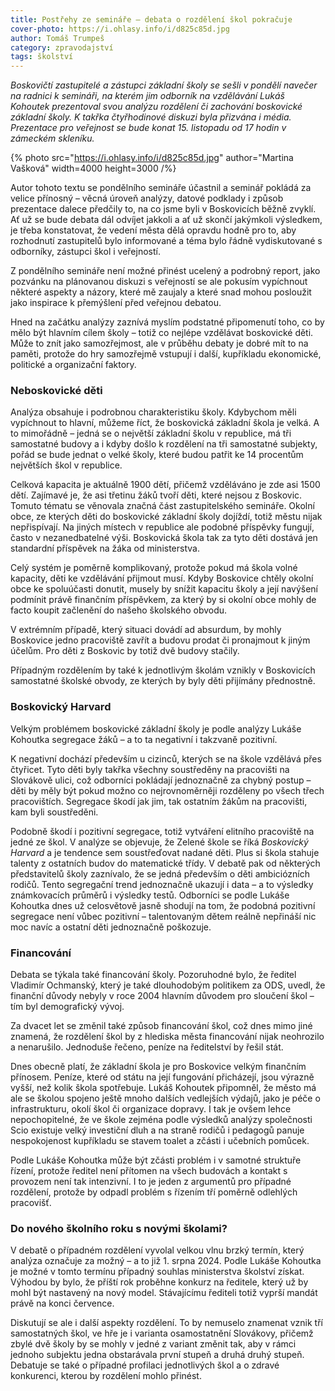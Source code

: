 ```yaml
---
title: Postřehy ze semináře – debata o rozdělení škol pokračuje
cover-photo: https://i.ohlasy.info/i/d825c85d.jpg
author: Tomáš Trumpeš
category: zpravodajství
tags: školství
---
```


*Boskovičtí zastupitelé a zástupci základní školy se sešli v pondělí navečer na radnici k semináři, na kterém jim odborník na vzdělávání Lukáš Kohoutek prezentoval svou analýzu rozdělení či zachování boskovické základní školy. K takřka čtyřhodinové diskuzi byla přizvána i média. Prezentace pro veřejnost se bude konat 15. listopadu od 17 hodin v zámeckém skleníku.*

{% photo src="https://i.ohlasy.info/i/d825c85d.jpg" author="Martina Vašková" width=4000 height=3000 /%}

Autor tohoto textu se pondělního semináře účastnil a seminář pokládá za velice přínosný – věcná úroveň analýzy, datové podklady i způsob prezentace dalece předčily to, na co jsme byli v Boskovicích běžně zvyklí. Ať už se bude debata dál odvíjet jakkoli a ať už skončí jakýmkoli výsledkem, je třeba konstatovat, že vedení města dělá opravdu hodně pro to, aby rozhodnutí zastupitelů bylo informované a téma bylo řádně vydiskutované s odborníky, zástupci škol i veřejností.

Z pondělního semináře není možné přinést ucelený a podrobný report, jako pozvánku na plánovanou diskuzi s veřejností se ale pokusím vypíchnout některé aspekty a názory, které mě zaujaly a které snad mohou posloužit jako inspirace k přemýšlení před veřejnou debatou.

Hned na začátku analýzy zaznívá myslím podstatné připomenutí toho, co by mělo být hlavním cílem školy – totiž co nejlépe vzdělávat boskovické děti. Může to znít jako samozřejmost, ale v průběhu debaty je dobré mít to na paměti, protože do hry samozřejmě vstupují i další, kupříkladu ekonomické, politické a organizační faktory. 

### Neboskovické děti

Analýza obsahuje i podrobnou charakteristiku školy. Kdybychom měli vypíchnout to hlavní, můžeme říct, že boskovická základní škola je velká. A to mimořádně – jedná se o největší základní školu v republice, má tři samostatné budovy a i kdyby došlo k rozdělení na tři samostatné subjekty, pořád se bude jednat o velké školy, které budou patřit ke 14 procentům největších škol v republice.

Celková kapacita je aktuálně 1900 dětí, přičemž vzděláváno je zde asi 1500 dětí. Zajímavé je, že asi třetinu žáků tvoří děti, které nejsou z Boskovic. Tomuto tématu se věnovala značná část zastupitelského semináře. Okolní obce, ze kterých děti do boskovické základní školy dojíždí, totiž městu nijak nepřispívají. Na jiných místech v republice ale podobné příspěvky fungují, často v nezanedbatelné výši. Boskovická škola tak za tyto děti dostává jen standardní příspěvek na žáka od ministerstva.

Celý systém je poměrně komplikovaný, protože pokud má škola volné kapacity, děti ke vzdělávání přijmout musí. Kdyby Boskovice chtěly okolní obce ke spoluúčasti donutit, musely by snížit kapacitu školy a její navýšení podmínit právě finančním příspěvkem, za který by si okolní obce mohly de facto koupit začlenění do našeho školského obvodu.

V extrémním případě, který situaci dovádí ad absurdum, by mohly Boskovice jedno pracoviště zavřít a budovu prodat či pronajmout k jiným účelům. Pro děti z Boskovic by totiž dvě budovy stačily.

Případným rozdělením by také k jednotlivým školám vznikly v Boskovicích samostatné školské obvody, ze kterých by byly děti přijímány přednostně.

### Boskovický Harvard

Velkým problémem boskovické základní školy je podle analýzy Lukáše Kohoutka segregace žáků – a to ta negativní i takzvaně pozitivní.

K negativní dochází především u cizinců, kterých se na škole vzdělává přes čtyřicet. Tyto děti byly takřka všechny soustředěny na pracovišti na Slovákově ulici, což odborníci pokládají jednoznačně za chybný postup – děti by měly být pokud možno co nejrovnoměrněji rozděleny po všech třech pracovištích. Segregace škodí jak jim, tak ostatním žákům na pracovišti, kam byli soustředěni.

Podobně škodí i pozitivní segregace, totiž vytváření elitního pracoviště na jedné ze škol. V analýze se objevuje, že Zelené škole se říká *Boskovický Harvard* a je tendence sem soustřeďovat nadané děti. Plus si škola stahuje talenty z ostatních budov do matematické třídy. V debatě pak od některých představitelů školy zaznívalo, že se jedná především o děti ambiciózních rodičů. Tento segregační trend jednoznačně ukazují i data – a to výsledky známkovacích průměrů i výsledky testů. Odborníci se podle Lukáše Kohoutka dnes už celosvětově jasně shodují na tom, že podobná pozitivní segregace není vůbec pozitivní – talentovaným dětem reálně nepřináší nic moc navíc a ostatní děti jednoznačně poškozuje.

### Financování

Debata se týkala také financování školy. Pozoruhodné bylo, že ředitel Vladimír Ochmanský, který je také dlouhodobým politikem za ODS, uvedl, že finanční důvody nebyly v roce 2004 hlavním důvodem pro sloučení škol – tím byl demografický vývoj.

Za dvacet let se změnil také způsob financování škol, což dnes mimo jiné znamená, že rozdělení škol by z hlediska města financování nijak neohrozilo a nenarušilo. Jednoduše řečeno, peníze na ředitelství by řešil stát.

Dnes obecně platí, že základní škola je pro Boskovice velkým finančním přínosem. Peníze, které od státu na její fungování přicházejí, jsou výrazně vyšší, než kolik škola spotřebuje. Lukáš Kohoutek připomněl, že město má ale se školou spojeno ještě mnoho dalších vedlejších výdajů, jako je péče o infrastrukturu, okolí škol či organizace dopravy. I tak je ovšem lehce nepochopitelné, že ve škole zejména podle výsledků analýzy společnosti Scio existuje velký investiční dluh a na straně rodičů i pedagogů panuje nespokojenost kupříkladu se stavem toalet a zčásti i učebních pomůcek.

Podle Lukáše Kohoutka může být zčásti problém i v samotné struktuře řízení, protože ředitel není přítomen na všech budovách a kontakt s provozem není tak intenzivní. I to je jeden z argumentů pro případné rozdělení, protože by odpadl problém s řízením tří poměrně odlehlých pracovišť.

### Do nového školního roku s novými školami?

V debatě o případném rozdělení vyvolal velkou vlnu brzký termín, který analýza označuje za možný – a to již 1. srpna 2024. Podle Lukáše Kohoutka je možné v tomto termínu případný souhlas ministerstva školství získat. Výhodou by bylo, že příští rok proběhne konkurz na ředitele, který už by mohl být nastavený na nový model. Stávajícímu řediteli totiž vyprší mandát právě na konci července.

Diskutují se ale i další aspekty rozdělení. To by nemuselo znamenat vznik tří samostatných škol, ve hře je i varianta osamostatnění Slovákovy, přičemž zbylé dvě školy by se mohly v jedné z variant změnit tak, aby v rámci jednoho subjektu jedna obstarávala první stupeň a druhá druhý stupeň. Debatuje se také o případné profilaci jednotlivých škol a o zdravé konkurenci, kterou by rozdělení mohlo přinést.